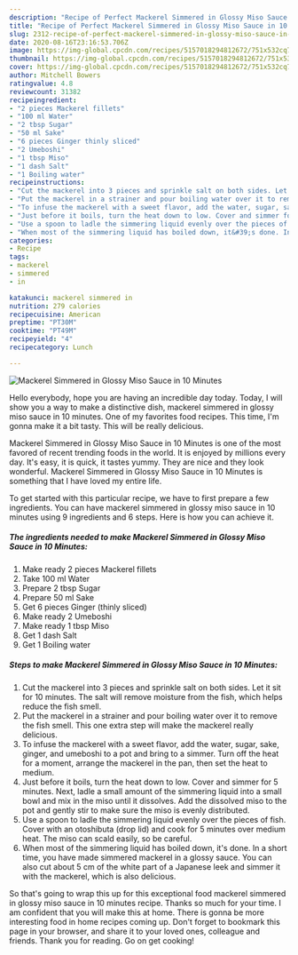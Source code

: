 ```yaml
---
description: "Recipe of Perfect Mackerel Simmered in Glossy Miso Sauce in 10 Minutes"
title: "Recipe of Perfect Mackerel Simmered in Glossy Miso Sauce in 10 Minutes"
slug: 2312-recipe-of-perfect-mackerel-simmered-in-glossy-miso-sauce-in-10-minutes
date: 2020-08-16T23:16:53.706Z
image: https://img-global.cpcdn.com/recipes/5157018294812672/751x532cq70/mackerel-simmered-in-glossy-miso-sauce-in-10-minutes-recipe-main-photo.jpg
thumbnail: https://img-global.cpcdn.com/recipes/5157018294812672/751x532cq70/mackerel-simmered-in-glossy-miso-sauce-in-10-minutes-recipe-main-photo.jpg
cover: https://img-global.cpcdn.com/recipes/5157018294812672/751x532cq70/mackerel-simmered-in-glossy-miso-sauce-in-10-minutes-recipe-main-photo.jpg
author: Mitchell Bowers
ratingvalue: 4.8
reviewcount: 31382
recipeingredient:
- "2 pieces Mackerel fillets"
- "100 ml Water"
- "2 tbsp Sugar"
- "50 ml Sake"
- "6 pieces Ginger thinly sliced"
- "2 Umeboshi"
- "1 tbsp Miso"
- "1 dash Salt"
- "1 Boiling water"
recipeinstructions:
- "Cut the mackerel into 3 pieces and sprinkle salt on both sides. Let it sit for 10 minutes. The salt will remove moisture from the fish, which helps reduce the fish smell."
- "Put the mackerel in a strainer and pour boiling water over it to remove the fish smell. This one extra step will make the mackerel really delicious."
- "To infuse the mackerel with a sweet flavor, add the water, sugar, sake, ginger, and umeboshi to a pot and bring to a simmer. Turn off the heat for a moment, arrange the mackerel in the pan, then set  the heat to medium."
- "Just before it boils, turn the heat down to low. Cover and simmer for 5 minutes. Next, ladle a small amount of the simmering liquid into a small bowl and mix in the miso until it dissolves. Add the dissolved miso to the pot and gently stir to make sure the miso is evenly distributed."
- "Use a spoon to ladle the simmering liquid evenly over the pieces of fish. Cover with an otoshibuta (drop lid) and cook for 5 minutes over medium heat. The miso can scald easily, so be careful."
- "When most of the simmering liquid has boiled down, it&#39;s done. In a short time, you have made simmered mackerel in a glossy sauce. You can also cut about 5 cm of the white part of a Japanese leek and simmer it with the mackerel, which is also delicious."
categories:
- Recipe
tags:
- mackerel
- simmered
- in

katakunci: mackerel simmered in 
nutrition: 279 calories
recipecuisine: American
preptime: "PT30M"
cooktime: "PT49M"
recipeyield: "4"
recipecategory: Lunch

---
```



![Mackerel Simmered in Glossy Miso Sauce in 10 Minutes](https://img-global.cpcdn.com/recipes/5157018294812672/751x532cq70/mackerel-simmered-in-glossy-miso-sauce-in-10-minutes-recipe-main-photo.jpg)

Hello everybody, hope you are having an incredible day today. Today, I will show you a way to make a distinctive dish, mackerel simmered in glossy miso sauce in 10 minutes. One of my favorites food recipes. This time, I'm gonna make it a bit tasty. This will be really delicious.



Mackerel Simmered in Glossy Miso Sauce in 10 Minutes is one of the most favored of recent trending foods in the world. It is enjoyed by millions every day. It's easy, it is quick, it tastes yummy. They are nice and they look wonderful. Mackerel Simmered in Glossy Miso Sauce in 10 Minutes is something that I have loved my entire life.


To get started with this particular recipe, we have to first prepare a few ingredients. You can have mackerel simmered in glossy miso sauce in 10 minutes using 9 ingredients and 6 steps. Here is how you can achieve it.

<!--inarticleads1-->

##### The ingredients needed to make Mackerel Simmered in Glossy Miso Sauce in 10 Minutes:

1. Make ready 2 pieces Mackerel fillets
1. Take 100 ml Water
1. Prepare 2 tbsp Sugar
1. Prepare 50 ml Sake
1. Get 6 pieces Ginger (thinly sliced)
1. Make ready 2 Umeboshi
1. Make ready 1 tbsp Miso
1. Get 1 dash Salt
1. Get 1 Boiling water




<!--inarticleads2-->

##### Steps to make Mackerel Simmered in Glossy Miso Sauce in 10 Minutes:

1. Cut the mackerel into 3 pieces and sprinkle salt on both sides. Let it sit for 10 minutes. The salt will remove moisture from the fish, which helps reduce the fish smell.
1. Put the mackerel in a strainer and pour boiling water over it to remove the fish smell. This one extra step will make the mackerel really delicious.
1. To infuse the mackerel with a sweet flavor, add the water, sugar, sake, ginger, and umeboshi to a pot and bring to a simmer. Turn off the heat for a moment, arrange the mackerel in the pan, then set  the heat to medium.
1. Just before it boils, turn the heat down to low. Cover and simmer for 5 minutes. Next, ladle a small amount of the simmering liquid into a small bowl and mix in the miso until it dissolves. Add the dissolved miso to the pot and gently stir to make sure the miso is evenly distributed.
1. Use a spoon to ladle the simmering liquid evenly over the pieces of fish. Cover with an otoshibuta (drop lid) and cook for 5 minutes over medium heat. The miso can scald easily, so be careful.
1. When most of the simmering liquid has boiled down, it&#39;s done. In a short time, you have made simmered mackerel in a glossy sauce. You can also cut about 5 cm of the white part of a Japanese leek and simmer it with the mackerel, which is also delicious.




So that's going to wrap this up for this exceptional food mackerel simmered in glossy miso sauce in 10 minutes recipe. Thanks so much for your time. I am confident that you will make this at home. There is gonna be more interesting food in home recipes coming up. Don't forget to bookmark this page in your browser, and share it to your loved ones, colleague and friends. Thank you for reading. Go on get cooking!
